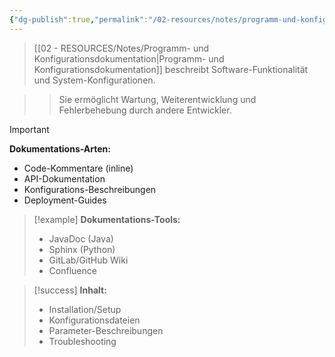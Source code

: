 ```yaml
---
{"dg-publish":true,"permalink":"/02-resources/notes/programm-und-konfigurationsdokumentation/","tags":["dokumentation/software","AP2025/neu"],"noteIcon":"","updated":"2025-10-29T12:59:09.422+01:00"}
---
```



>[[02 - RESOURCES/Notes/Programm- und Konfigurationsdokumentation\|Programm- und Konfigurationsdokumentation]] beschreibt Software-Funktionalität und System-Konfigurationen.

>>Sie ermöglicht Wartung, Weiterentwicklung und Fehlerbehebung durch andere Entwickler.

>[!important] 
>**Dokumentations-Arten:**
>- Code-Kommentare (inline)
>- API-Dokumentation
>- Konfigurations-Beschreibungen
>- Deployment-Guides

>[!example] 
>**Dokumentations-Tools:**
>- JavaDoc (Java)
>- Sphinx (Python)
>- GitLab/GitHub Wiki
>- Confluence

>[!success] 
>**Inhalt:**
>- Installation/Setup
>- Konfigurationsdateien
>- Parameter-Beschreibungen
>- Troubleshooting